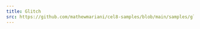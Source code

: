 ```yaml
---
title: Glitch
src: https://github.com/mathewmariani/cel8-samples/blob/main/samples/glitch.c
---
```

